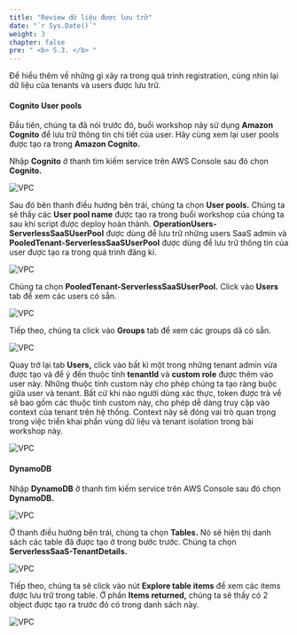 ```yaml
---
title: "Review dữ liệu được lưu trữ"
date: "`r Sys.Date()`"
weight: 3
chapter: false
pre: " <b> 5.3. </b> "
---
```


Để hiểu thêm về những gì xảy ra trong quá trình registration, cùng nhìn lại dữ liệu của tenants và users được lưu trữ.

#### Cognito User pools

Đầu tiên, chúng ta đã nói trước đó, buổi workshop này sử dụng **Amazon Cognito** để lưu trữ thông tin chi tiết của user. Hãy cùng xem lại user pools được tạo ra trong **Amazon Cognito.**

Nhập **Cognito** ở thanh tìm kiếm service trên AWS Console sau đó chọn **Cognito.**

![VPC](/images/4.6-data/4.6-1.png)

Sau đó bên thanh điều hướng bên trái, chúng ta chọn **User pools.** Chúng ta sẽ thấy các **User pool name** được tạo ra trong buổi workshop của chúng ta sau khi script được deploy hoàn thành. **OperationUsers-ServerlessSaaSUserPool** được dùng để lưu trữ những users SaaS admin và **PooledTenant-ServerlessSaaSUserPool** được dùng để lưu trữ thông tin của user được tạo ra trong quá trình đăng kí.

![VPC](/images/4.6-data/4.6-2.png)

Chúng ta chọn **PooledTenant-ServerlessSaaSUserPool.** Click vào **Users** tab để xem các users có sẵn.

![VPC](/images/4.6-data/4.6-3.png)

Tiếp theo, chúng ta click vào **Groups** tab để xem các groups dã có sẵn.

![VPC](/images/4.6-data/4.6-4.png)

Quay trở lại tab **Users,** click vào bất kì một trong những tenant admin vừa được tạo và để ý đến thuộc tính **tenantId** và **custom role** được thêm vào user này. Những thuộc tính custom này cho phép chúng ta tạo ràng buộc giữa user và tenant. Bất cứ khi nào người dùng xác thực, token được trả về sẽ bao gồm các thuộc tính custom này, cho phép dễ dàng truy cập vào context của tenant trên hệ thống. Context này sẽ đóng vai trò quan trọng trong việc triển khai phần vùng dữ liệu và tenant isolation trong bài workshop này.

![VPC](/images/4.6-data/4.6-5.png)

#### DynamoDB

Nhập **DynamoDB** ở thanh tìm kiếm service trên AWS Console sau đó chọn **DynamoDB.**

![VPC](/images/4.6-data/4.6-6.png)

Ở thanh điều hướng bên trái, chúng ta chọn **Tables.** Nó sẽ hiện thị danh sách các table đã được tạo ở trong bước trước. Chúng ta chọn **ServerlessSaaS-TenantDetails.**

![VPC](/images/4.6-data/4.6-7.png)

Tiếp theo, chúng ta sẽ click vào nút **Explore table items** để xem các items được lưu trữ trong table. Ở phần **Items returned,** chúng ta sẽ thấy có 2 object được tạo ra trước đó có trong danh sách này.

![VPC](/images/4.6-data/4.6-8.png)
